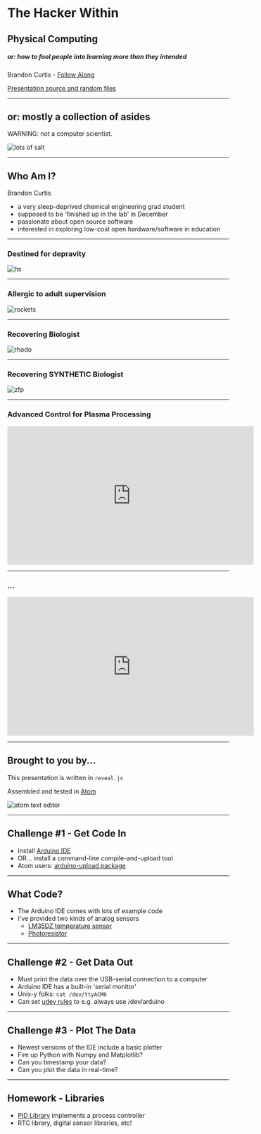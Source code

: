 # The Hacker Within

## Physical Computing

##### or: how to fool people into learning more than they intended

Brandon Curtis - [Follow Along](https://www.brandoncurtis.com/thw)

[Presentation source and random files](https://github.com/brandoncurtis/thw-physicalcomputing/tree/master)

------

## or: mostly a collection of asides

WARNING: not a computer scientist.

![lots of salt](img/salt.jpg "Season To Taste")

---

## Who Am I?

Brandon Curtis

+ a very sleep-deprived chemical engineering grad student
+ supposed to be 'finished up in the lab' in December
+ passionate about open source software
+ interested in exploring low-cost open hardware/software in education

---

### Destined for depravity

![hs](img/bc-hs.png)

---

### Allergic to adult supervision

![rockets](img/bc-rocket.png)

---

### Recovering Biologist

![rhodo](img/bc-rhodo.png)

---

### Recovering SYNTHETIC Biologist

![zfp](img/bc-zfp.png)

---

### Advanced Control for Plasma Processing

<iframe width="560" height="315" src="https://www.youtube.com/embed/7F2OqmqJBCw" frameborder="0" allowfullscreen></iframe>

---

### ...

<iframe width="560" height="315" src="https://www.youtube.com/embed/rHfVr7ohois" frameborder="0" allowfullscreen></iframe>

------

## Brought to you by...

This presentation is written in `reveal.js`

Assembled and tested in [Atom](https://atom.io/)

![atom text editor](img/atom.png)

------

## Challenge #1 - Get Code In

+ Install [Arduino IDE](https://www.arduino.cc/en/Main/Software) <!-- .element: class="fragment" data-fragment-index="1" -->
+ OR... install a command-line compile-and-upload tool <!-- .element: class="fragment" data-fragment-index="2" -->
+ Atom users: [arduino-upload package](https://atom.io/packages/arduino-upload) <!-- .element: class="fragment" data-fragment-index="3" -->

---

## What Code?

+ The Arduino IDE comes with lots of example code
+ I've provided two kinds of analog sensors
  + [LM35DZ temperature sensor](http://www.ti.com/lit/ds/symlink/lm35.pdf)
  + [Photoresistor](https://en.wikipedia.org/wiki/Photoresistor)

------

## Challenge #2 - Get Data Out

+ Must print the data over the USB-serial connection to a computer
+ Arduino IDE has a built-in 'serial monitor'
+ Unix-y folks: `cat /dev/ttyACM0`
+ Can set [udev rules](https://www.brandoncurtis.com/files/arduino/50-arduino.rules) to e.g. always use /dev/arduino

------

## Challenge #3 - Plot The Data

+ Newest versions of the IDE include a basic plotter
+ Fire up Python with Numpy and Matplotlib?
+ Can you timestamp your data?
+ Can you plot the data in real-time?

------

## Homework - Libraries

+ [PID Library](https://github.com/br3ttb/Arduino-PID-Library/) implements a process controller
+ RTC library, digital sensor libraries, etc!
